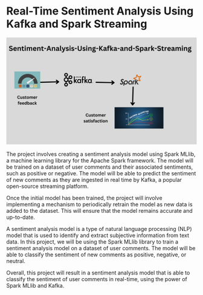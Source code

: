 # Real-Time Sentiment Analysis Using Kafka and Spark Streaming
<p align="center">
  <img src="Docs/ProjectPicture.jpg" />
</p>
The project involves creating a sentiment analysis model using Spark MLlib, a machine learning library for the Apache Spark framework. The model will be trained on a dataset of user comments and their associated sentiments, such as positive or negative. The model will be able to predict the sentiment of new comments as they are ingested in real time by Kafka, a popular open-source streaming platform.

Once the initial model has been trained, the project will involve implementing a mechanism to periodically retrain the model as new data is added to the dataset. This will ensure that the model remains accurate and up-to-date.

A sentiment analysis model is a type of natural language processing (NLP) model that is used to identify and extract subjective information from text data. In this project, we will be using the Spark MLlib library to train a sentiment analysis model on a dataset of user comments. The model will be able to classify the sentiment of new comments as positive, negative, or neutral.

Overall, this project will result in a sentiment analysis model that is able to classify the sentiment of user comments in real-time, using the power of Spark MLlib and Kafka.
